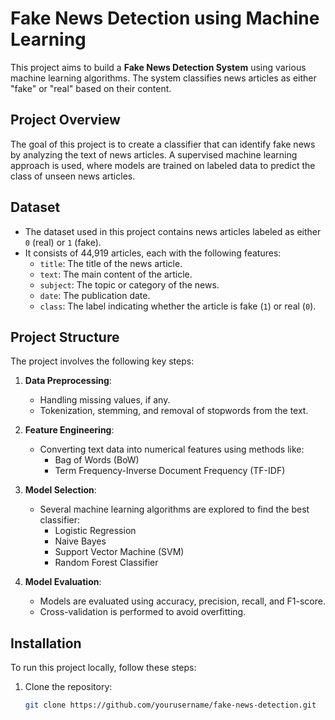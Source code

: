 # Fake News Detection using Machine Learning

This project aims to build a **Fake News Detection System** using various machine learning algorithms. The system classifies news articles as either "fake" or "real" based on their content.

## Project Overview

The goal of this project is to create a classifier that can identify fake news by analyzing the text of news articles. A supervised machine learning approach is used, where models are trained on labeled data to predict the class of unseen news articles.

## Dataset

- The dataset used in this project contains news articles labeled as either `0` (real) or `1` (fake).
- It consists of 44,919 articles, each with the following features:
  - `title`: The title of the news article.
  - `text`: The main content of the article.
  - `subject`: The topic or category of the news.
  - `date`: The publication date.
  - `class`: The label indicating whether the article is fake (`1`) or real (`0`).

## Project Structure

The project involves the following key steps:

1. **Data Preprocessing**: 
   - Handling missing values, if any.
   - Tokenization, stemming, and removal of stopwords from the text.
   
2. **Feature Engineering**:
   - Converting text data into numerical features using methods like:
     - Bag of Words (BoW)
     - Term Frequency-Inverse Document Frequency (TF-IDF)

3. **Model Selection**:
   - Several machine learning algorithms are explored to find the best classifier:
     - Logistic Regression
     - Naive Bayes
     - Support Vector Machine (SVM)
     - Random Forest Classifier

4. **Model Evaluation**:
   - Models are evaluated using accuracy, precision, recall, and F1-score.
   - Cross-validation is performed to avoid overfitting.

## Installation

To run this project locally, follow these steps:

1. Clone the repository:
   ```bash
   git clone https://github.com/yourusername/fake-news-detection.git
